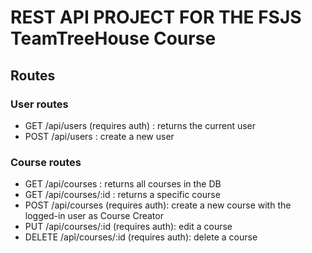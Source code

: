 # REST API PROJECT FOR THE FSJS TeamTreeHouse Course

## Routes

### User routes

- GET /api/users (requires auth) : returns the current user
- POST /api/users : create a new user

### Course routes

- GET /api/courses : returns all courses in the DB
- GET /api/courses/:id : returns a specific course
- POST /api/courses (requires auth): create a new course with the logged-in user as Course Creator
- PUT /api/courses/:id (requires auth): edit a course
- DELETE /apî/courses/:id (requires auth): delete a course
